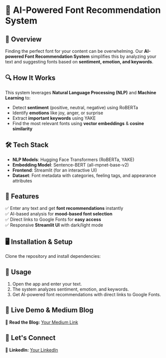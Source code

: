 # 🎨 AI-Powered Font Recommendation System

## 🚀 Overview
Finding the perfect font for your content can be overwhelming. Our **AI-powered Font Recommendation System** simplifies this by analyzing your text and suggesting fonts based on **sentiment, emotion, and keywords**.

## 🔍 How It Works
This system leverages **Natural Language Processing (NLP)** and **Machine Learning** to:
- Detect **sentiment** (positive, neutral, negative) using RoBERTa
- Identify **emotions** like joy, anger, or surprise
- Extract **important keywords** using YAKE
- Find the most relevant fonts using **vector embeddings** & **cosine similarity**

## 🛠️ Tech Stack
- **NLP Models**: Hugging Face Transformers (RoBERTa, YAKE)
- **Embedding Model**: Sentence-BERT (all-mpnet-base-v2)
- **Frontend**: Streamlit (for an interactive UI)
- **Dataset**: Font metadata with categories, feeling tags, and appearance attributes

## 📌 Features
✅ Enter any text and get **font recommendations** instantly  
✅ AI-based analysis for **mood-based font selection**  
✅ Direct links to Google Fonts for **easy access**  
✅ Responsive **Streamlit UI** with dark/light mode  

## 🖥️ Installation & Setup
Clone the repository and install dependencies:

## 📖 Usage
1. Open the app and enter your text.
2. The system analyzes sentiment, emotion, and keywords.
3. Get AI-powered font recommendations with direct links to Google Fonts.

## 🔗 Live Demo & Medium Blog
📝 **Read the Blog:** [Your Medium Link](https://medium.com/@knj9304/ai-powered-font-recommendation-system-a-smart-way-to-choose-fonts-9adae56b7fab)

## 🤝 Let's Connect
🔹 **LinkedIn:** [Your LinkedIn](https://www.linkedin.com/in/kanhaiya-jha-b86491244/)  
